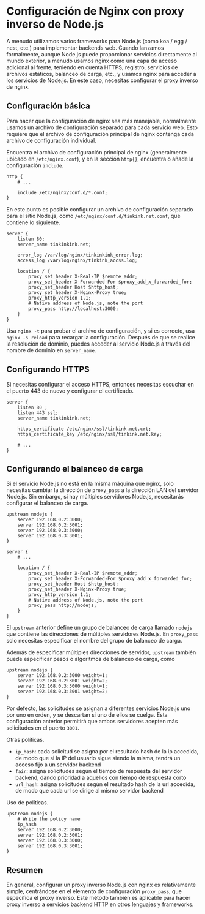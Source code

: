 # Configuración de Nginx con proxy inverso de Node.js

A menudo utilizamos varios frameworks para Node.js (como koa / egg / nest, etc.) para implementar backends web. Cuando lanzamos formalmente, aunque Node.js puede proporcionar servicios directamente al mundo exterior, a menudo usamos nginx como una capa de acceso adicional al frente, teniendo en cuenta HTTPS, registro, servicios de archivos estáticos, balanceo de carga, etc., y usamos nginx para acceder a los servicios de Node.js. En este caso, necesitas configurar el proxy inverso de nginx.

## Configuración básica

Para hacer que la configuración de nginx sea más manejable, normalmente usamos un archivo de configuración separado para cada servicio web. Esto requiere que el archivo de configuración principal de nginx contenga cada archivo de configuración individual.

Encuentra el archivo de configuración principal de nginx (generalmente ubicado en `/etc/nginx.conf`), y en la sección `http{}`, encuentra o añade la configuración `include`.

```
http {
    # ...

    include /etc/nginx/conf.d/*.conf;
}
```

En este punto es posible configurar un archivo de configuración separado para el sitio Node.js, como `/etc/nginx/conf.d/tinkink.net.conf`, que contiene lo siguiente.

```
server {
    listen 80;
    server_name tinkinkink.net;

    error_log /var/log/nginx/tinkinkink_error.log;
    access_log /var/log/nginx/tinkink_accss.log;

    location / {
        proxy_set_header X-Real-IP $remote_addr;
        proxy_set_header X-Forwarded-For $proxy_add_x_forwarded_for;
        proxy_set_header Host $http_host;
        proxy_set_header X-Nginx-Proxy true;
        proxy_http_version 1.1;
        # Native address of Node.js, note the port
        proxy_pass http://localhost:3000;
    }
}
```

Usa `nginx -t` para probar el archivo de configuración, y si es correcto, usa `nginx -s reload` para recargar la configuración. Después de que se realice la resolución de dominio, puedes acceder al servicio Node.js a través del nombre de dominio en `server_name`.

## Configurando HTTPS

Si necesitas configurar el acceso HTTPS, entonces necesitas escuchar en el puerto 443 de nuevo y configurar el certificado.

```
server {
    listen 80 ;
    listen 443 ssl;
    server_name tinkinkink.net;

    https_certificate /etc/nginx/ssl/tinkink.net.crt;
    https_certificate_key /etc/nginx/ssl/tinkink.net.key;

    # ...
}
```

## Configurando el balanceo de carga

Si el servicio Node.js no está en la misma máquina que nginx, solo necesitas cambiar la dirección de `proxy_pass` a la dirección LAN del servidor Node.js. Sin embargo, si hay múltiples servidores Node.js, necesitarás configurar el balanceo de carga.

```
upstream nodejs {
    server 192.168.0.2:3000;
    server 192.168.0.2:3001;
    server 192.168.0.3:3000;
    server 192.168.0.3:3001;
}

server {
    # ...

    location / {
        proxy_set_header X-Real-IP $remote_addr;
        proxy_set_header X-Forwarded-For $proxy_add_x_forwarded_for;
        proxy_set_header Host $http_host;
        proxy_set_header X-Nginx-Proxy true;
        proxy_http_version 1.1;
        # Native address of Node.js, note the port
        proxy_pass http://nodejs;
    }
}
```

El `upstream` anterior define un grupo de balanceo de carga llamado `nodejs` que contiene las direcciones de múltiples servidores Node.js. En `proxy_pass` solo necesitas especificar el nombre del grupo de balanceo de carga.

Además de especificar múltiples direcciones de servidor, `upstream` también puede especificar pesos o algoritmos de balanceo de carga, como

```
upstream nodejs {
    server 192.168.0.2:3000 weight=1;
    server 192.168.0.2:3001 weight=2;
    server 192.168.0.3:3000 weight=1;
    server 192.168.0.3:3001 weight=2;
}
```

Por defecto, las solicitudes se asignan a diferentes servicios Node.js uno por uno en orden, y se descartan si uno de ellos se cuelga. Esta configuración anterior permitirá que ambos servidores acepten más solicitudes en el puerto `3001`.

Otras políticas.

- `ip_hash`: cada solicitud se asigna por el resultado hash de la ip accedida, de modo que si la IP del usuario sigue siendo la misma, tendrá un acceso fijo a un servidor backend
- `fair`: asigna solicitudes según el tiempo de respuesta del servidor backend, dando prioridad a aquellos con tiempo de respuesta corto
- `url_hash`: asigna solicitudes según el resultado hash de la url accedida, de modo que cada url se dirige al mismo servidor backend

Uso de políticas.

```
upstream nodejs {
    # Write the policy name
    ip_hash
    server 192.168.0.2:3000;
    server 192.168.0.2:3001;
    server 192.168.0.3:3000;
    server 192.168.0.3:3001;
}
```

## Resumen

En general, configurar un proxy inverso Node.js con nginx es relativamente simple, centrándose en el elemento de configuración `proxy_pass`, que especifica el proxy inverso. Este método también es aplicable para hacer proxy inverso a servicios backend HTTP en otros lenguajes y frameworks.